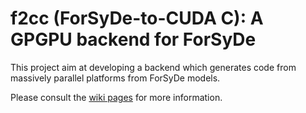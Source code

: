 # f2cc (ForSyDe-to-CUDA C): A GPGPU backend for ForSyDe
This project aim at developing a backend which generates code from massively parallel platforms from ForSyDe models.

Please consult the [wiki pages](../../wiki) for more information.

